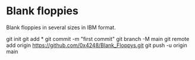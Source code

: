 # Blank floppies

Blank floppies in several sizes in IBM format.


git init
git add *
git commit -m "first commit"
git branch -M main
git remote add origin https://github.com/0x4248/Blank_Floppys.git
git push -u origin main